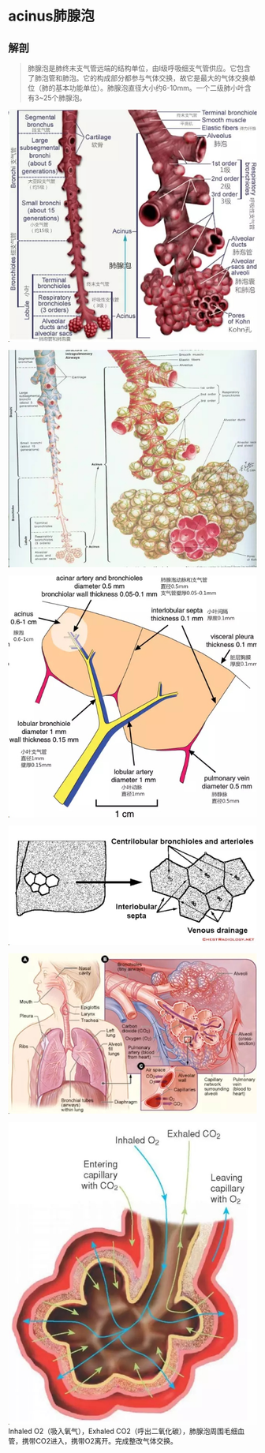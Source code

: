 # acinus肺腺泡
## 解剖
> 肺腺泡是肺终末支气管远端的结构单位，由Ⅰ级呼吸细支气管供应。它包含了肺泡管和肺泡。它的构成部分都参与气体交换，故它是最大的气体交换单位（肺的基本功能单位）。肺腺泡直径大小约6-10mm。一个二级肺小叶含有3~25个肺腺泡。

![](./_image/2017-04-28-21-28-47.jpg)

![](./_image/2017-04-28-21-29-00.jpg)

![](./_image/2017-04-28-21-29-09.jpg)

![](./_image/2017-04-28-21-29-29.jpg)

![](./_image/2017-04-28-21-29-35.jpg)

![](./_image/2017-04-28-21-29-43.jpg)
Inhaled O2（吸入氧气），Exhaled CO2（呼出二氧化碳），肺腺泡周围毛细血管，携带CO2进入，携带O2离开。完成整改气体交换。